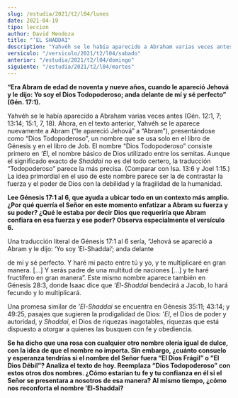 ```yaml
---
slug: /estudia/2021/t2/l04/lunes
date: 2021-04-19
tipo: leccion
author: David Mendoza
title: "’EL SHADDAI"
description: "Yahvéh se le había aparecido a Abraham varias veces antes. Ahora, en el texto anterior, Yahvéh se le aparece nuevamente a Abram (“le apareció Jehová” a “Abram”), presentándose como “Dios Todopoderoso”, un nombre que se usa solo en el libro de Génesis y en el libro de Job"
versiculo: "/versiculo/2021/t2/l04/sabado"
anterior: "/estudia/2021/t2/l04/domingo"
siguiente: "/estudia/2021/t2/l04/martes"
---
```


**“Era Abram de edad de noventa y nueve años, cuando le
apareció Jehová y le dijo: Yo soy el Dios Todopoderoso;
anda delante de mí y sé perfecto” (Gén. 17:1).**

Yahvéh se le había aparecido a Abraham varias veces antes
(Gén. 12:1, 7; 13:14; 15:1, 7, 18). Ahora, en el texto anterior,
Yahvéh se le aparece nuevamente a Abram (“le apareció
Jehová” a “Abram”), presentándose como
“Dios Todopoderoso”, un nombre que se usa solo en el libro
de Génesis y en el libro de Job. El nombre “Dios
Todopoderoso” consiste primero en _’El_, el nombre
básico de Dios utilizado entre los semitas. Aunque el significado
exacto de _Shaddai_ no es del todo certero, la traducción
“Todopoderoso” parece la más precisa. (Comparar con
Isa. 13:6 y Joel 1:15.) La idea primordial en el uso de este nombre
parece ser la de contrastar la fuerza y el poder de Dios con la
debilidad y la fragilidad de la humanidad.


**Lee Génesis 17:1 al 6, que ayuda a ubicar todo en un contexto
más amplio. ¿Por qué querría el Señor en
este momento enfatizar a Abram su fuerza y su poder? ¿Qué
le estaba por decir Dios que requeriría que Abram confiara en
esa fuerza y ese poder? Observa especialmente el versículo 6.**

Una traducción literal de Génesis 17:1 al 6 sería,
“Jehová se apareció a Abram y le dijo: ‘Yo soy
’El-Shaddai’; anda delante


de mí y sé perfecto. Y haré mi pacto entre tú y
yo, y te multiplicaré en gran manera. [...] Y serás padre de
una multitud de naciones [...] y te haré fructífero en gran
manera”. Este mismo nombre aparece también en Génesis
28:3, donde Isaac dice que
_’El-Shaddai_ bendecirá a Jacob, lo hará fecundo
y lo multiplicará.


Una promesa similar de _’El-Shaddai_ se encuentra en
Génesis 35:11; 43:14; y 49:25, pasajes que sugieren la
prodigalidad de Dios: _’El_, el Dios de poder y autoridad,
y _Shaddai_, el Dios de riquezas inagotables, riquezas que
está dispuesto a otorgar a quienes las busquen con fe y
obediencia.


**Se ha dicho que una rosa con cualquier otro nombre olería
igual de dulce, con la idea de que el nombre no importa. Sin
embargo, ¿cuánto consuelo y esperanza tendrías si el
nombre del Señor fuera “El Dios Frágil” o
“El Dios Débil”? Analiza el texto de hoy. Reemplaza
“Dios Todopoderoso” con estos otros dos nombres.
¿Cómo estarían tu fe y tu confianza en él si el
Señor se presentara a nosotros de esa manera? Al mismo tiempo,
¿cómo nos reconforta el nombre ’El-Shaddai?**
